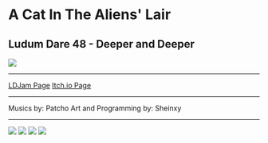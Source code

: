 # A Cat In The Aliens' Lair
## Ludum Dare 48 - Deeper and Deeper

[![](https://static.jam.vg/content/045/e/z/3b9ed.png.320x256.fit.jpg)](https://youtu.be/2W9Yv3LlKN0)

---------------

[LDJam Page](https://ldjam.com/events/ludum-dare/48/$236428)
[Itch.io Page](https://sheinxy.itch.io/a-cat-in-the-aliens-lair)

---------------

Musics by: Patcho
Art and Programming by: Sheinxy

---------------

![](https://cdn.discordapp.com/attachments/835323508065304676/836057129374580736/a_simple_decoy.png)
![](https://media.discordapp.net/attachments/835323508065304676/836057130649911346/inside_the_lair.png?width=1230&height=1137)
![](https://cdn.discordapp.com/attachments/835323508065304676/836057131924586548/closed_doors.png)
![](https://cdn.discordapp.com/attachments/835323508065304676/836057134898085898/noticed_in_the_merry_go_round.png)